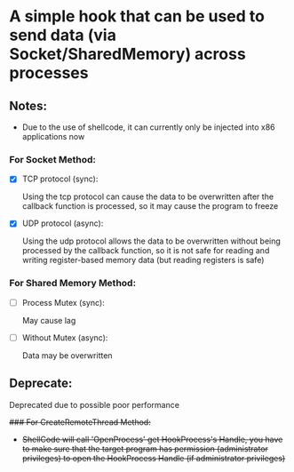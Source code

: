 # A simple hook that can be used to send data (via Socket/SharedMemory) across processes
## Notes:
- Due to the use of shellcode, it can currently only be injected into x86 applications now

### For Socket Method:
- [x] TCP protocol (sync):

    Using the tcp protocol can cause the data to be overwritten after the callback function is processed, so it may cause the program to freeze

- [x] UDP protocol (async):

    Using the udp protocol allows the data to be overwritten without being processed by the callback function, so it is not safe for reading and writing register-based memory data (but reading registers is safe)

### For Shared Memory Method:
- [ ] Process Mutex (sync):

    May cause lag

- [ ] Without Mutex (async):

    Data may be overwritten

## Deprecate:

Deprecated due to possible poor performance

~~### For CreateRemoteThread Method:~~
- ~~ShellCode will call 'OpenProcess' get HookProcess's Handle, you have to make sure that the target program has permission (administrator privileges) to open the HookProcess Handle (if administrator privileges)~~
